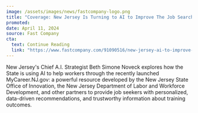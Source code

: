 ```yaml
---
image: /assets/images/news/fastcompany-logo.png
title: "Coverage: New Jersey Is Turning to AI to Improve The Job Search Process"
promoted: 
date: April 11, 2024 
source: Fast Company
cta:
  text: Continue Reading
  link: "https://www.fastcompany.com/91090516/new-jersey-ai-to-improve-job-search"
---
```


New Jersey's Chief A.I. Strategist Beth Simone Noveck explores how the State is using AI to help workers through the recently launched MyCareer.NJ.gov: a powerful resource developed by the New Jersey State Office of Innovation, the New Jersey Department of Labor and Workforce Development, and other partners to provide job seekers with personalized, data-driven recommendations, and trustworthy information about training outcomes.
